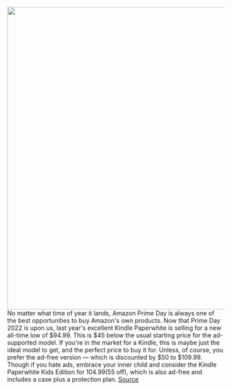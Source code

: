 <img src='https://cdn.vox-cdn.com/thumbor/l8sZ1SAmJFs475XUmDkDRc_vDFg=/0x0:2040x1360/1200x800/filters:focal(857x517:1183x843)/cdn.vox-cdn.com/uploads/chorus_image/image/71098273/cgartenberg_211020_4803_0003.0.jpg' width='700px' /><br/>
No matter what time of year it lands, Amazon Prime Day is always one of the best opportunities to buy Amazon's own products. Now that Prime Day 2022 is upon us, last year's excellent Kindle Paperwhite is selling for a new all-time low of $94.99. This is $45 below the usual starting price for the ad-supported model. If you're in the market for a Kindle, this is maybe just the ideal model to get, and the perfect price to buy it for. Unless, of course, you prefer the ad-free version — which is discounted by $50 to $109.99. Though if you hate ads, embrace your inner child and consider the Kindle Paperwhite Kids Edition for $104.99 ($55 off), which is also ad-free and includes a case plus a protection plan.
<a href='https://www.theverge.com/2022/7/12/23204340/amazon-kindle-paperwhite-ereader-prime-day-2022-deal-sale'> Source <a/>